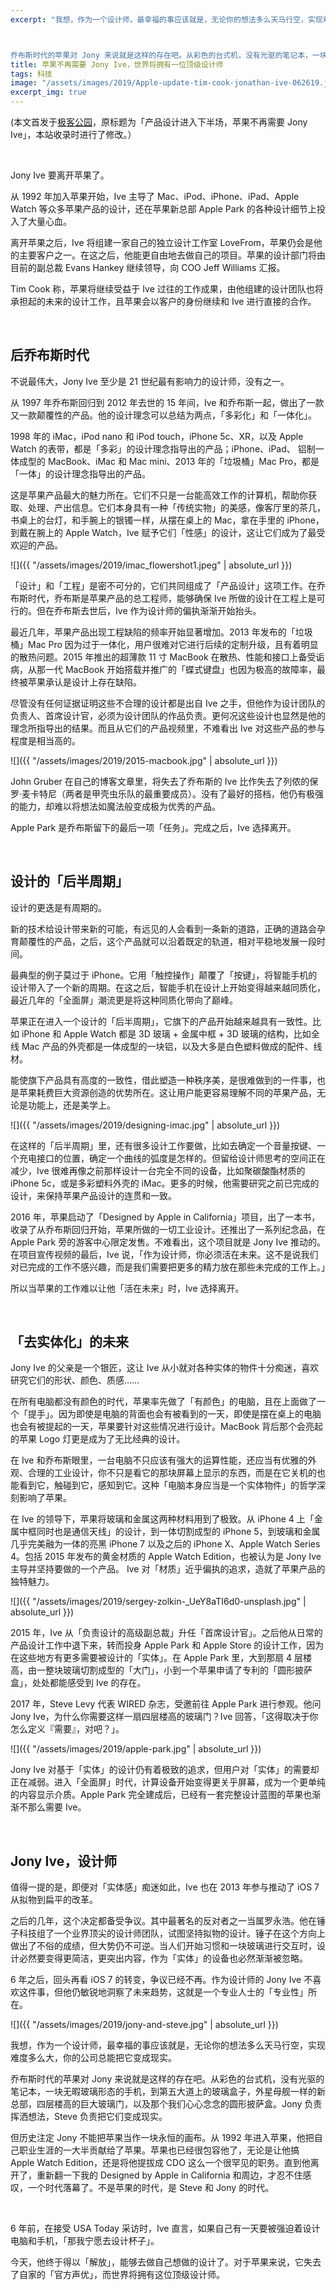 ```yaml
---
excerpt: "我想，作为一个设计师，最幸福的事应该就是，无论你的想法多么天马行空，实现难度多么大，你的公司总能把它变成现实。



乔布斯时代的苹果对 Jony 来说就是这样的存在吧。从彩色的台式机，没有光驱的笔记本，一块无暇玻璃形态的手机，到第五大道上的玻璃盒子，外星母舰一样的新总部，四层楼高的巨大玻璃门，以及那个我们心心念念的圆形披萨盒。Jony 负责挥洒想法，Steve 负责把它们变成现实。"
title: 苹果不再需要 Jony Ive，世界将拥有一位顶级设计师
tags: 科技
image: "/assets/images/2019/Apple-update-tim-cook-jonathan-ive-062619.jpg"
excerpt_img: true
---
```


(本文首发于[极客公园](https://www.geekpark.net/news/243959)，原标题为「产品设计进入下半场，苹果不再需要 Jony Ive」，本站收录时进行了修改。）

<br>

Jony Ive 要离开苹果了。

从 1992 年加入苹果开始，Ive 主导了 Mac、iPod、iPhone、iPad、Apple Watch 等众多苹果产品的设计，还在苹果新总部 Apple Park 的各种设计细节上投入了大量心血。

离开苹果之后，Ive 将组建一家自己的独立设计工作室 LoveFrom，苹果仍会是他的主要客户之一。在这之后，他能更自由地去做自己的项目。苹果的设计部门将由目前的副总裁 Evans Hankey 继续领导，向 COO Jeff Williams 汇报。

Tim Cook 称，苹果将继续受益于 Ive 过往的工作成果，由他组建的设计团队也将承担起的未来的设计工作，且苹果会以客户的身份继续和 Ive 进行直接的合作。

<br>

## 后乔布斯时代
不说最伟大，Jony Ive 至少是 21 世纪最有影响力的设计师，没有之一。

从 1997 年乔布斯回归到 2012 年去世的 15 年间，Ive 和乔布斯一起，做出了一款又一款颠覆性的产品。他的设计理念可以总结为两点，「多彩化」和「一体化」。

1998 年的 iMac，iPod nano 和 iPod touch，iPhone 5c、XR，以及 Apple Watch 的表带，都是「多彩」的设计理念指导出的产品；iPhone、iPad、 铝制一体成型的 MacBook、iMac 和 Mac mini、2013 年的「垃圾桶」Mac Pro，都是「一体」的设计理念指导出的产品。

这是苹果产品最大的魅力所在。它们不只是一台能高效工作的计算机，帮助你获取、处理、产出信息。它们本身具有一种「传统实物」的美感，像客厅里的茶几，书桌上的台灯，和手腕上的银镯一样，从摆在桌上的 Mac，拿在手里的 iPhone，到戴在腕上的 Apple Watch，Ive 赋予它们「性感」的设计，这让它们成为了最受欢迎的产品。

![]({{ "/assets/images/2019/imac_flowershot1.jpeg" | absolute_url }})

「设计」和「工程」是密不可分的，它们共同组成了「产品设计」这项工作。在乔布斯时代，乔布斯是苹果产品的总工程师，能够确保 Ive 所做的设计在工程上是可行的。但在乔布斯去世后，Ive 作为设计师的偏执渐渐开始抬头。

最近几年，苹果产品出现工程缺陷的频率开始显著增加。2013 年发布的「垃圾桶」Mac Pro 因为过于一体化，用户很难对它进行后续的定制升级，且有着明显的散热问题。2015 年推出的超薄款 11 寸 MacBook 在散热、性能和接口上备受诟病，从那一代 MacBook 开始搭载并推广的「蝶式键盘」也因为极高的故障率，最终被苹果承认是设计上存在缺陷。

尽管没有任何证据证明这些不合理的设计都是出自 Ive 之手，但他作为设计团队的负责人、首席设计官，必须为设计团队的作品负责。更何况这些设计也显然是他的理念所指导出的结果。而且从它们的产品视频里，不难看出 Ive 对这些产品的参与程度是相当高的。

![]({{ "/assets/images/2019/2015-macbook.jpg" | absolute_url }})

John Gruber 在自己的博客文章里，将失去了乔布斯的 Ive 比作失去了列侬的保罗·麦卡特尼（两者是甲壳虫乐队的最重要成员）。没有了最好的搭档，他仍有极强的能力，却难以将想法如魔法般变成极为优秀的产品。

Apple Park 是乔布斯留下的最后一项「任务」。完成之后，Ive 选择离开。

<br>

## 设计的「后半周期」
设计的更迭是有周期的。

新的技术给设计带来新的可能，有远见的人会看到一条新的道路，正确的道路会孕育颠覆性的产品，之后，这个产品就可以沿着既定的轨道，相对平稳地发展一段时间。

最典型的例子莫过于 iPhone。它用「触控操作」颠覆了「按键」，将智能手机的设计带入了一个新的周期。在这之后，智能手机在设计上开始变得越来越同质化，最近几年的「全面屏」潮流更是将这种同质化带向了巅峰。

苹果正在进入一个设计的「后半周期」，它旗下的产品开始越来越具有一致性。比如 iPhone 和 Apple Watch 都是 3D 玻璃 + 金属中框 + 3D 玻璃的结构，比如全线 Mac 产品的外壳都是一体成型的一块铝，以及大多是白色塑料做成的配件、线材。

能使旗下产品具有高度的一致性，借此塑造一种秩序美，是很难做到的一件事，也是苹果耗费巨大资源创造的优势所在。这让用户能更容易理解不同的苹果产品，无论是功能上，还是美学上。

![]({{ "/assets/images/2019/designing-imac.jpg" | absolute_url }})

在这样的「后半周期」里，还有很多设计工作要做，比如去确定一个音量按键、一个充电接口的位置，确定一个曲线的弧度是怎样的。但留给设计师思考的空间正在减少，Ive 很难再像之前那样设计一台完全不同的设备，比如聚碳酸酯材质的 iPhone 5c，或是多彩塑料外壳的 iMac。更多的时候，他需要研究之前已完成的设计，来保持苹果产品设计的连贯和一致。

2016 年，苹果启动了「Designed by Apple in California」项目，出了一本书，收录了从乔布斯回归开始，苹果所做的一切工业设计。还推出了一系列纪念品，在 Apple Park 旁的游客中心限定发售。不难看出，这个项目就是 Jony Ive 推动的。在项目宣传视频的最后，Ive 说，「作为设计师，你必须活在未来。这不是说我们对已完成的工作不感兴趣，而是我们需要把更多的精力放在那些未完成的工作上。」

所以当苹果的工作难以让他「活在未来」时，Ive 选择离开。

<br>

## 「去实体化」的未来
Jony Ive 的父亲是一个银匠，这让 Ive 从小就对各种实体的物件十分痴迷，喜欢研究它们的形状、颜色、质感……

在所有电脑都没有颜色的时代，苹果率先做了「有颜色」的电脑，且在上面做了一个「提手」。因为即使是电脑的背面也会有被看到的一天，即使是摆在桌上的电脑也会有被提起的一天，苹果要针对这些情况进行设计。MacBook 背后那个会亮起的苹果 Logo 灯更是成为了无比经典的设计。

在 Ive 和乔布斯眼里，一台电脑不只应该有强大的运算性能，还应当有优雅的外观、合理的工业设计，你不只是看它的那块屏幕上显示的东西，而是在它关机的也能看到它，触碰到它，感知到它。这种「电脑本身应当是一个实体物件」的哲学深刻影响了苹果。

在 Ive 的领导下，苹果将玻璃和金属这两种材料用到了极致。从 iPhone 4 上「金属中框同时也是通信天线」的设计，到一体切割成型的 iPhone 5，到玻璃和金属几乎完美融为一体的亮黑 iPhone 7 以及之后的 iPhone X、Apple Watch Series 4。包括 2015 年发布的黄金材质的 Apple Watch Edition，也被认为是 Jony Ive 主导并坚持要做的一个产品。 Ive 对「材质」近乎偏执的追求，造就了苹果产品的独特魅力。

![]({{ "/assets/images/2019/sergey-zolkin-_UeY8aTI6d0-unsplash.jpg" | absolute_url }})

2015 年，Ive 从「负责设计的高级副总裁」升任「首席设计官」。之后他从日常的产品设计工作中退下来，转而投身 Apple Park 和 Apple Store 的设计工作，因为在这些地方有更多需要被设计的「实体」。在 Apple Park 里，大到那扇 4 层楼高，由一整块玻璃切割成型的「大门」，小到一个苹果申请了专利的「圆形披萨盒」，处处都能感受到 Ive 的存在。

2017 年，Steve Levy 代表 WIRED 杂志，受邀前往 Apple Park 进行参观。他问 Jony Ive，为什么你需要这样一扇四层楼高的玻璃门？Ive 回答，「这得取决于你怎么定义『需要』，对吧？」。

![]({{ "/assets/images/2019/apple-park.jpg" | absolute_url }})

Jony Ive 对基于「实体」的设计仍有着极致的追求，但用户对「实体」的需要却正在减弱。进入「全面屏」时代，计算设备开始变得更关乎屏幕，成为一个更单纯的内容显示介质。Apple Park 完全建成后，已经有一套完整设计蓝图的苹果也渐渐不那么需要 Ive。

<br>

## Jony Ive，设计师
值得一提的是，即便对「实体感」痴迷如此，Ive 也在 2013 年参与推动了 iOS 7 从拟物到扁平的改革。

之后的几年，这个决定都备受争议。其中最著名的反对者之一当属罗永浩。他在锤子科技组了一个业界顶尖的设计师团队，试图坚持拟物的设计。锤子在这个方向上做出了不俗的成绩，但大势仍不可逆。当人们开始习惯和一块玻璃进行交互时，设计必然要变得更简洁，更突出内容，作为「实体」的设备也必然渐渐被忽略。

6 年之后，回头再看 iOS 7 的转变，争议已经不再。作为设计师的 Jony Ive 不喜欢这件事，但他仍敏锐地洞察了未来趋势，这就是一个专业人士的「专业性」所在。

![]({{ "/assets/images/2019/jony-and-steve.jpg" | absolute_url }})

我想，作为一个设计师，最幸福的事应该就是，无论你的想法多么天马行空，实现难度多么大，你的公司总能把它变成现实。

乔布斯时代的苹果对 Jony 来说就是这样的存在吧。从彩色的台式机，没有光驱的笔记本，一块无暇玻璃形态的手机，到第五大道上的玻璃盒子，外星母舰一样的新总部，四层楼高的巨大玻璃门，以及那个我们心心念念的圆形披萨盒。Jony 负责挥洒想法，Steve 负责把它们变成现实。

但历史注定 Jony 不能把苹果当作一块永恒的画布。从 1992 年进入苹果，他把自己职业生涯的一大半贡献给了苹果。苹果也已经很包容他了，无论是让他搞 Apple Watch Edition，还是将他提拔成 CDO 这么一个很罕见的职务。直到他离开了，重新翻一下我的 Designed by Apple in California 和周边，才忍不住感叹，一个时代落幕了。不是苹果的时代，是 Steve 和 Jony 的时代。

<br>

6 年前，在接受 USA Today 采访时，Ive 直言，如果自己有一天要被强迫着设计电脑和手机，「那我宁愿去设计杯子」。

今天，他终于得以「解放」，能够去做自己想做的设计了。对于苹果来说，它失去了自家的「官方声优」，而世界将拥有这位顶级设计师。